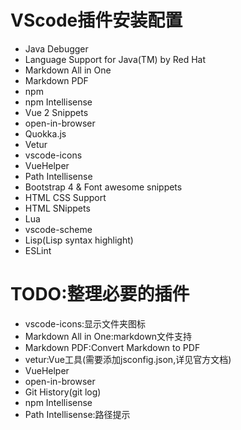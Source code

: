 # VScode插件安装配置
- Java Debugger
- Language Support for Java(TM) by Red Hat
- Markdown All in One
- Markdown PDF
- npm
- npm Intellisense
- Vue 2 Snippets
- open-in-browser
- Quokka.js
- Vetur
- vscode-icons
- VueHelper
- Path Intellisense
- Bootstrap 4 & Font awesome snippets
- HTML CSS Support
- HTML SNippets
- Lua
- vscode-scheme
- Lisp(Lisp syntax highlight)
- ESLint

# TODO:整理必要的插件
- vscode-icons:显示文件夹图标
- Markdown All in One:markdown文件支持
- Markdown PDF:Convert Markdown to PDF
- vetur:Vue工具(需要添加jsconfig.json,详见官方文档)
- VueHelper
- open-in-browser
- Git History(git log)
- npm Intellisense
- Path Intellisense:路径提示